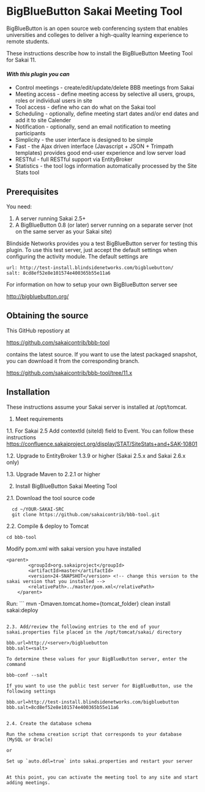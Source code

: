 # BigBlueButton Sakai Meeting Tool
BigBlueButton is an open source web conferencing system that enables universities and colleges to deliver a high-quality learning experience to remote students.

These instructions describe how to install the BigBlueButton Meeting Tool for Sakai 11.

#### *With this plugin you can*
- Control meetings - create/edit/update/delete BBB meetings from Sakai
- Meeting access - define meeting access by selective all users, groups, roles or individual users in site
- Tool access - define who can do what on the Sakai tool
- Scheduling - optionally, define meeting start dates and/or end dates and add it to site Calender
- Notification - optionally, send an email notification to meeting participants
- Simplicity - the user interface is designed to be simple
- Fast - the Ajax driven interface (Javascript + JSON + Trimpath templates) provides good end-user experience and low server load
- RESTful - full RESTful support via EntityBroker
- Statistics - the tool logs information automatically processed by the Site Stats tool

## Prerequisites
You need:

1. A server running Sakai 2.5+
2. A BigBlueButton 0.8 (or later) server running on a separate server (not on the same server as your Sakai site)
	
Blindside Networks provides you a test BigBlueButton server for testing this plugin.  To use this test server, just accept the default settings when configuring the activity module.  The default settings are
```
url: http://test-install.blindsidenetworks.com/bigbluebutton/
salt: 8cd8ef52e8e101574e400365b55e11a6
```
For information on how to setup your own BigBlueButton server see

http://bigbluebutton.org/
   
## Obtaining the source
This GitHub repostiory at

https://github.com/sakaicontrib/bbb-tool

contains the latest source.  If you want to use the latest packaged snapshot, you can download it from the corresponding branch.

https://github.com/sakaicontrib/bbb-tool/tree/11.x

## Installation
These instructions assume your Sakai server is installed at /opt/tomcat.

1.  Meet requirements

  1.1. For Sakai 2.5 Add contextId (siteId) field to Event. You can follow these instructions https://confluence.sakaiproject.org/display/STAT/SiteStats+and+SAK-10801

  1.2. Upgrade to EntityBroker 1.3.9 or higher (Sakai 2.5.x and Sakai 2.6.x only)

  1.3. Upgrade Maven to 2.2.1 or higher


2.  Install BigBlueButton Sakai Meeting Tool

  2.1. Download the tool source code
  ```
    cd ~/YOUR-SAKAI-SRC         
    git clone https://github.com/sakaicontrib/bbb-tool.git
  ```

  2.2. Compile & deploy to Tomcat
 ```
cd bbb-tool
```
Modify pom.xml with sakai version you have installed
```
<parent>
        <groupId>org.sakaiproject</groupId>
        <artifactId>master</artifactId>
        <version>24-SNAPSHOT</version> <!-- change this version to the sakai version that you installed -->
        <relativePath>../master/pom.xml</relativePath>
    </parent>
```
Run:
    ```
    mvn -Dmaven.tomcat.home={tomcat_folder} clean install sakai:deploy
  ```

  2.3. Add/review the following entries to the end of your sakai.properties file placed in the /opt/tomcat/sakai/ directory
  ```
    bbb.url=http://<server>/bigbluebutton
    bbb.salt=<salt>
  ```   
  To determine these values for your BigBlueButton server, enter the command
  ```
    bbb-conf --salt
  ```
  If you want to use the public test server for BigBlueButton, use the following settings 
  ```
    bbb.url=http://test-install.blindsidenetworks.com/bigbluebutton   
    bbb.salt=8cd8ef52e8e101574e400365b55e11a6
  ```

  2.4. Create the database schema

  Run the schema creation script that corresponds to your database (MySQL or Oracle)
    
  or
    
  Set up `auto.ddl=true` into sakai.properties and restart your server  


At this point, you can activate the meeting tool to any site and start adding meetings.
